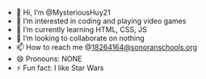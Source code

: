 - 👋 Hi, I’m @MysteriousHuy21
- 👀 I’m interested in coding and playing video games
- 🌱 I’m currently learning HTML, CSS, JS
- 💞️ I’m looking to collaborate on nothing
- 📫 How to reach me @18264164@sonoranschools.org
- 😄 Pronouns: NONE
- ⚡ Fun fact: I like Star Wars

<!---
MysteriousHuy21/MysteriousHuy21 is a ✨ special ✨ repository because its `README.md` (this file) appears on your GitHub profile.
You can click the Preview link to take a look at your changes.
--->
